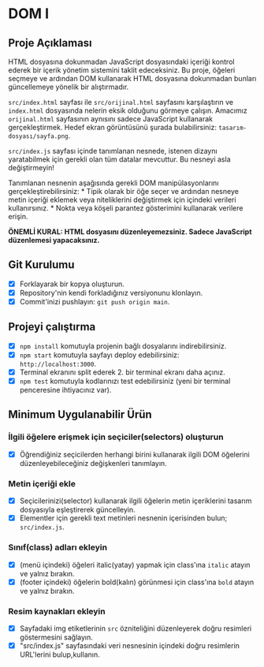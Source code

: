 # DOM I

## Proje Açıklaması

HTML dosyasına dokunmadan JavaScript dosyasındaki içeriği kontrol ederek bir içerik yönetim sistemini taklit edeceksiniz. Bu proje, öğeleri seçmeye ve ardından DOM kullanarak HTML dosyasına dokunmadan bunları güncellemeye yönelik bir alıştırmadır.

`src/index.html` sayfası ile `src/orijinal.html` sayfasını karşılaştırın ve `index.html` dosyasında nelerin eksik olduğunu görmeye çalışın. Amacımız `orijinal.html` sayfasının aynısını sadece JavaScript kullanarak gerçekleştirmek. Hedef ekran görüntüsünü şurada bulabilirsiniz: `tasarım-dosyası/sayfa.png`.

`src/index.js` sayfası içinde tanımlanan nesnede, istenen dizaynı yaratabilmek için gerekli olan tüm datalar mevcuttur. Bu nesneyi asla değiştirmeyin! 

Tanımlanan nesnenin aşağısında gerekli DOM manipülasyonlarını gerçekleştirebilirsiniz:
    * Tipik olarak bir öğe seçer ve ardından nesneye metin içeriği eklemek veya niteliklerini değiştirmek için içindeki verileri kullanırsınız. 
    * Nokta veya köşeli parantez gösterimini kullanarak verilere erişin.

**ÖNEMLİ KURAL: HTML dosyasını düzenleyemezsiniz. Sadece JavaScript düzenlemesi yapacaksınız.**

## Git Kurulumu

* [X] Forklayarak bir kopya oluşturun.
* [X] Repository'nin kendi forkladığınız versiyonunu klonlayın.
* [X] Commit'inizi pushlayın: `git push origin main`.

## Projeyi çalıştırma

* [X] `npm install` komutuyla projenin bağlı dosyalarını indirebilirsiniz.
* [X] `npm start` komutuyla sayfayı deploy edebilirsiniz: `http://localhost:3000`.
* [X] Terminal ekranını split ederek 2. bir terminal ekranı daha açınız.
* [X] `npm test` komutuyla kodlarınızı test edebilirsiniz (yeni bir terminal penceresine ihtiyacınız var).

## Minimum Uygulanabilir Ürün

### İlgili öğelere erişmek için seçiciler(selectors) oluşturun

* [X] Öğrendiğiniz seçicilerden herhangi birini kullanarak ilgili DOM öğelerini düzenleyebileceğiniz değişkenleri tanımlayın.

### Metin içeriği ekle

* [X] Seçicilerinizi(selector) kullanarak ilgili öğelerin metin içeriklerini tasarım dosyasıyla eşleştirerek güncelleyin.
* [X] Elementler için gerekli text metinleri nesnenin içerisinden bulun; `src/index.js`.

### Sınıf(class) adları ekleyin

* [X] (menü içindeki) öğeleri italic(yatay) yapmak için class'ına `italic` atayın ve yalnız bırakın.
* [X] (footer içindeki) öğelerin bold(kalın) görünmesi için class'ına `bold` atayın ve yalnız bırakın.

### Resim kaynakları ekleyin

* [X] Sayfadaki img etiketlerinin `src` özniteliğini düzenleyerek doğru resimleri göstermesini sağlayın.
* [X] "src/index.js" sayfasındaki veri nesnesinin içindeki doğru resimlerin URL'lerini bulup,kullanın.
